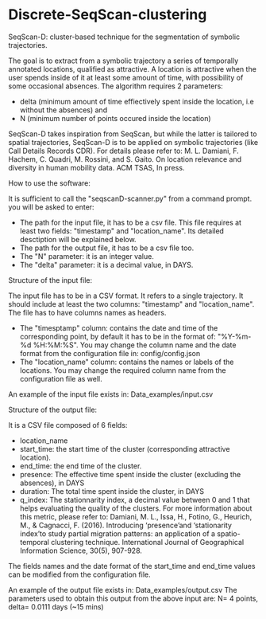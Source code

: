 # Discrete-SeqScan-clustering
SeqScan-D: cluster-based technique for the segmentation of symbolic trajectories. 

The goal is to extract from a symbolic trajectory a series of temporally annotated locations, qualified as attractive.
A location is attractive when the user spends inside of it at least some amount of time, with possibility of some occasional absences.
The algorithm requires 2 parameters:
- delta (minimum amount of time effiectively spent inside the location, i.e without the absences) and 
- N (minimum number of points occured inside the location)

SeqScan-D takes inspiration from SeqScan, but while the latter is tailored to spatial trajectories, SeqScan-D is to be applied on symbolic trajectories (like Call Details Records CDR).
For details please refer to: M. L. Damiani, F. Hachem, C. Quadri, M. Rossini, and S. Gaito.  On location relevance and diversity in human mobility data. ACM TSAS, In press.

How to use the software:

It is sufficient to call the "seqscanD-scanner.py" from a command prompt. you will be asked to enter:
- The path for the input file, it has to be a csv file. This file requires at least two fields: "timestamp" and "location_name". Its detailed desctiption will be explained below.
- The path for the output file, it has to be a csv file too.
- The "N" parameter: it is an integer value.
- The "delta" parameter: it is a decimal value, in DAYS.

Structure of the input file:

The input file has to be in a CSV format. It refers to a single trajectory. It should include at least the two columns: "timestamp" and "location_name". The file has to have columns names as headers.
- The "timesptamp" column: contains the date and time of the corresponding point, by default it has to be in the format of: "%Y-%m-%d %H:%M:%S". You may change the column name and the date format from the configuration file in: config/config.json
- The "location_name" column: contains the names or labels of the locations. You may change the required column name from the configuration file as well.

An example of the input file exists in: Data_examples/input.csv

Structure of the output file:

It is a CSV file composed of 6 fields:
- location_name
- start_time: the start time of the cluster (corresponding attractive location).
- end_time: the end time of the cluster.
- presence: The effective time spent inside the cluster (excluding the absences), in DAYS
- duration: The total time spent inside the cluster, in DAYS
- q_index: The stationnarity index, a decimal value between 0 and 1 that helps evaluating the quality of the clusters. For more information about this metric, please refer to: Damiani, M. L., Issa, H., Fotino, G., Heurich, M., & Cagnacci, F. (2016). Introducing ‘presence’and ‘stationarity index’to study partial migration patterns: an application of a spatio-temporal clustering technique. International Journal of Geographical Information Science, 30(5), 907-928.

The fields names and the date format of the start_time and end_time values can be modified from the configuration file.

An example of the output file exists in: Data_examples/output.csv
The parameters used to obtain this output from the above input are: N= 4 points, delta= 0.0111 days (~15 mins)




